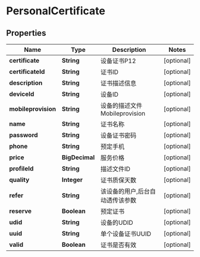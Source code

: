 

# PersonalCertificate

## Properties

Name | Type | Description | Notes
------------ | ------------- | ------------- | -------------
**certificate** | **String** | 设备证书P12 |  [optional]
**certificateId** | **String** | 证书ID |  [optional]
**description** | **String** | 证书描述信息 |  [optional]
**deviceId** | **String** | 设备ID |  [optional]
**mobileprovision** | **String** | 设备的描述文件Mobileprovision |  [optional]
**name** | **String** | 证书名称 |  [optional]
**password** | **String** | 设备证书密码 |  [optional]
**phone** | **String** | 预定手机 |  [optional]
**price** | **BigDecimal** | 服务价格 |  [optional]
**profileId** | **String** | 描述文件ID |  [optional]
**quality** | **Integer** | 证书质保天数 |  [optional]
**refer** | **String** | 该设备的用户,后台自动透传该参数 |  [optional]
**reserve** | **Boolean** | 预定证书 |  [optional]
**udid** | **String** | 设备的UDID |  [optional]
**uuid** | **String** | 单个设备证书UUID |  [optional]
**valid** | **Boolean** | 证书是否有效 |  [optional]



